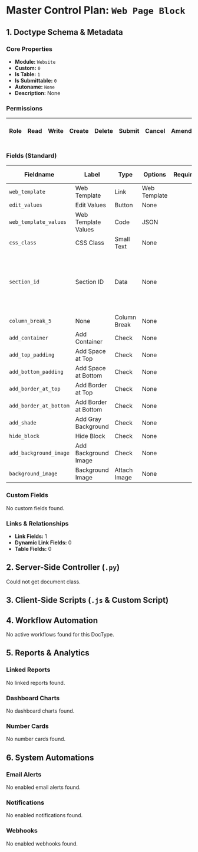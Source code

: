 # Master Control Plan: `Web Page Block`

## 1. Doctype Schema & Metadata

### Core Properties
- **Module:** `Website`
- **Custom:** `0`
- **Is Table:** `1`
- **Is Submittable:** `0`
- **Autoname:** `None`
- **Description:** None

### Permissions
| Role | Read | Write | Create | Delete | Submit | Cancel | Amend | Report | Import | Export | Print | Email | Share | Set User Perms |
|---|---|---|---|---|---|---|---|---|---|---|---|---|---|---|


### Fields (Standard)
| Fieldname | Label | Type | Options | Required | Hidden | Read Only | Default | Description |
|---|---|---|---|---|---|---|---|---|
| `web_template` | Web Template | Link | Web Template |  |  |  | None | None |
| `edit_values` | Edit Values | Button | None |  |  |  | None | None |
| `web_template_values` | Web Template Values | Code | JSON |  | ✅ |  | None | None |
| `css_class` | CSS Class | Small Text | None |  |  |  | None | None |
| `section_id` | Section ID | Data | None |  |  |  | None | IDs must contain only alphanumeric characters, not contain spaces, and should be unique. |
| `column_break_5` | None | Column Break | None |  |  |  | None | None |
| `add_container` | Add Container | Check | None |  |  |  | 1 | None |
| `add_top_padding` | Add Space at Top | Check | None |  |  |  | 1 | None |
| `add_bottom_padding` | Add Space at Bottom | Check | None |  |  |  | 1 | None |
| `add_border_at_top` | Add Border at Top | Check | None |  |  |  | 0 | None |
| `add_border_at_bottom` | Add Border at Bottom | Check | None |  |  |  | 0 | None |
| `add_shade` | Add Gray Background | Check | None |  |  |  | 0 | None |
| `hide_block` | Hide Block | Check | None |  |  |  | 0 | None |
| `add_background_image` | Add Background Image | Check | None |  |  |  | 0 | None |
| `background_image` | Background Image | Attach Image | None |  |  |  | None | None |


### Custom Fields
No custom fields found.


### Links & Relationships
- **Link Fields:** 1
- **Dynamic Link Fields:** 0
- **Table Fields:** 0

## 2. Server-Side Controller (`.py`)
Could not get document class.


## 3. Client-Side Scripts (`.js` & Custom Script)




## 4. Workflow Automation
No active workflows found for this DocType.


## 5. Reports & Analytics
### Linked Reports
No linked reports found.


### Dashboard Charts
No dashboard charts found.


### Number Cards
No number cards found.


## 6. System Automations
### Email Alerts
No enabled email alerts found.


### Notifications
No enabled notifications found.


### Webhooks
No enabled webhooks found.
